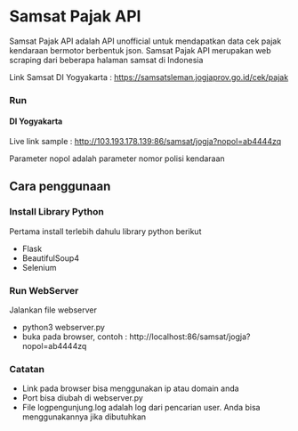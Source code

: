# Samsat Pajak API

Samsat Pajak API adalah API unofficial untuk mendapatkan data cek pajak kendaraan bermotor berbentuk json. Samsat Pajak API merupakan web scraping dari beberapa halaman samsat di Indonesia

Link Samsat DI Yogyakarta : https://samsatsleman.jogjaprov.go.id/cek/pajak


### Run
#### DI Yogyakarta
Live link sample : http://103.193.178.139:86/samsat/jogja?nopol=ab4444zq

Parameter nopol adalah parameter nomor polisi kendaraan


## Cara penggunaan

### Install Library Python
Pertama install terlebih dahulu library python berikut
- Flask
- BeautifulSoup4
- Selenium
### Run WebServer
Jalankan file webserver
- python3 webserver.py
- buka pada browser, contoh : http://localhost:86/samsat/jogja?nopol=ab4444zq

### Catatan
- Link pada browser bisa menggunakan ip atau domain anda
- Port bisa diubah di webserver.py
- File logpengunjung.log adalah log dari pencarian user. Anda bisa menggunakannya jika dibutuhkan